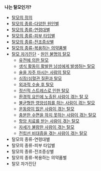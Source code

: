 **나는 탈모인가?**

 - [탈모의 정의](/m04/m0401/m040101)
 - [탈모의 종류-다양한 원인별](/m04/m0401/m040102)
 - [탈모의 종류-연령대별](/m04/m0401/m040103)
 - [탈모의 종류-피부 타입별](/m04/m0401/m040104)
 - [탈모의 종류-전조증상별](/m04/m0401/m040105)
 - [탈모의 종류-복용하는 의약품별](/m04/m0401/m040106)
 - [탈모 자가진단](/m04/m0401/m040107)   - [원인 불명의 탈모](/m04/m0401/m040102/m04010201)
     - [유전에 의한 탈모](/m04/m0401/m040102/m04010202)
      - [생식 활동이 활발한 남성에게 발생하는 탈모](/m04/m0401/m040102/m04010203)
      -  [술을 자주 마시는 사람의 탈모](/m04/m0401/m040102/m04010204)
      - [심장/심혈관 질환과 탈모](/m04/m0401/m040102/m04010205)
    - [외과적 수술 후 탈모](/m04/m0401/m040102/m04010206)
     - [정신적 스트레스로 인한 탈모](/m04/m0401/m040102/m04010207)
     - [환경적 요인에 노출된 사람이 겪는 탈		  모](/m04/m0401/m040102/m04010208)
   - [불균형한 영양섭취를 하는 사람이 겪는 탈모](/m04/m0401/m040102/m04010209)
   - [운동량이 많은 사람이 겪는 탈모](/m04/m0401/m040102/m04010210)
    - [충분한 수면을 하지 못하는 사람이 겪는 탈모](/m04/m0401/m040102/m04010211)
    - [항암 치료를 받는 사람이 겪는 탈모](/m04/m0401/m040102/m04010212)
     - [자세가 불량한 사람이 겪는 탈모](/m04/m0401/m040102/m04010213)
     - [전립선 비대증을 겪는 사람이 겪는 탈모](/m04/m0401/m040102/m04010214) 
 - 탈모의 종류-연령대별
 - 탈모의 종류-피부 타입별
 - 탈모의 종류-전조증상별
 - 탈모의 종류-복용하는 의약품별
 - 탈모 자가진단
<!--stackedit_data:
eyJoaXN0b3J5IjpbNjI5MDQ1Njc0LDUwMTk4NjcxNCwtMTc5ND
EwMzM4MSwxNTk4MzQxOTc1LC0yMDcyNzU5MTg5LC0xNTMxOTU2
NTM0LC0yMDcyNzU5MTg5LC0xNTMxOTU2NTM0LDE3NjMzMzg0MD
ldfQ==
-->